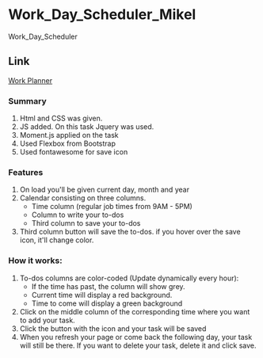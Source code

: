 # Work_Day_Scheduler_Mikel
Work_Day_Scheduler

## Link
[Work Planner]()

### Summary
1. Html and CSS was given.
2. JS added. On this task Jquery was used.
3. Moment.js applied on the task
4. Used Flexbox from Bootstrap
5. Used fontawesome for save icon

### Features

1. On load you'll be given current day, month and year
2. Calendar consisting on three columns.
    * Time column (regular job times from 9AM - 5PM)
    * Column to write your to-dos
    * Third column to save your to-dos
3. Third column button will save the to-dos. if you hover over the save icon, it'll change color.

### How it works:

1. To-dos columns are color-coded (Update dynamically every hour):
    * If the time has past, the column will show grey.
    * Current time will display a red background.
    * Time to come will display a green background
2. Click on the middle column of the corresponding time where you want to add your task.
3. Click the button with the icon and your task will be saved
4. When you refresh your page or come back the following day, your task will still be there. If you want to delete your task, delete it and click save.